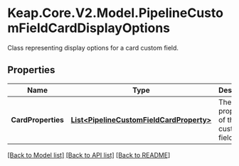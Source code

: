 # Keap.Core.V2.Model.PipelineCustomFieldCardDisplayOptions
Class representing display options for a card custom field.

## Properties

Name | Type | Description | Notes
------------ | ------------- | ------------- | -------------
**CardProperties** | [**List&lt;PipelineCustomFieldCardProperty&gt;**](PipelineCustomFieldCardProperty.md) | The properties of the card custom field. | [optional] 

[[Back to Model list]](../README.md#documentation-for-models) [[Back to API list]](../README.md#documentation-for-api-endpoints) [[Back to README]](../README.md)

